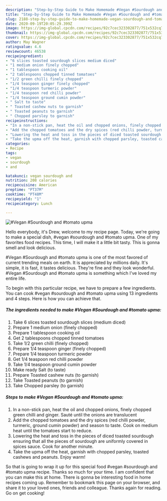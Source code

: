 ```yaml
---
description: "Step-by-Step Guide to Make Homemade #Vegan #Sourdough and #tomato upma"
title: "Step-by-Step Guide to Make Homemade #Vegan #Sourdough and #tomato upma"
slug: 2188-step-by-step-guide-to-make-homemade-vegan-sourdough-and-tomato-upma
date: 2020-09-19T20:05:29.399Z
image: https://img-global.cpcdn.com/recipes/92c7cec323302877/751x532cq70/vegan-sourdough-and-tomato-upma-recipe-main-photo.jpg
thumbnail: https://img-global.cpcdn.com/recipes/92c7cec323302877/751x532cq70/vegan-sourdough-and-tomato-upma-recipe-main-photo.jpg
cover: https://img-global.cpcdn.com/recipes/92c7cec323302877/751x532cq70/vegan-sourdough-and-tomato-upma-recipe-main-photo.jpg
author: May Wagner
ratingvalue: 4.6
reviewcount: 46538
recipeingredient:
- "6 slices toasted sourdough slices medium diced"
- "1 medium onion finely chopped"
- "1 tablespoon cooking oil"
- "2 tablespoons chopped tinned tomatoes"
- "1/2 green chilli finely chopped"
- "1/4 teaspoon ginger finely chopped"
- "1/4 teaspoon turmeric powder"
- "1/4 teaspoon red chilli powder"
- "1/4 teaspoon ground cumin powder"
- " Salt to taste"
- " Toasted cashew nuts to garnish"
- " Toasted peanuts to garnish"
- " Chopped parsley to garnish"
recipeinstructions:
- "In a non-stick pan, heat the oil and chopped onions, finely chopped green chilli and ginger. Sauté until the onions are translucent"
- "Add the chopped tomatoes and the dry spices (red chilli powder, turmeric, ground cumin powder) and season to taste. Cook on medium heat until the tomatoes start to reduce."
- "Lowering the heat and toss in the pieces of diced toasted sourdough ensuring that all the pieces of sourdough are uniformly covered in spices sauce. Cook for another minute."
- "Take the upma off the heat, garnish with chopped parsley, toasted cashews and peanuts. Enjoy warm!"
categories:
- Recipe
tags:
- vegan
- sourdough
- and

katakunci: vegan sourdough and 
nutrition: 208 calories
recipecuisine: American
preptime: "PT37M"
cooktime: "PT48M"
recipeyield: "1"
recipecategory: Lunch

---
```



![#Vegan #Sourdough and #tomato upma](https://img-global.cpcdn.com/recipes/92c7cec323302877/751x532cq70/vegan-sourdough-and-tomato-upma-recipe-main-photo.jpg)

Hello everybody, it's Drew, welcome to my recipe page. Today, we're going to make a special dish, #vegan #sourdough and #tomato upma. One of my favorites food recipes. This time, I will make it a little bit tasty. This is gonna smell and look delicious.



#Vegan #Sourdough and #tomato upma is one of the most favored of current trending meals on earth. It is appreciated by millions daily. It's simple, it is fast, it tastes delicious. They're fine and they look wonderful. #Vegan #Sourdough and #tomato upma is something which I've loved my entire life.


To begin with this particular recipe, we have to prepare a few ingredients. You can cook #vegan #sourdough and #tomato upma using 13 ingredients and 4 steps. Here is how you can achieve that.

<!--inarticleads1-->

##### The ingredients needed to make #Vegan #Sourdough and #tomato upma:

1. Take 6 slices toasted sourdough slices (medium diced)
1. Prepare 1 medium onion (finely chopped)
1. Prepare 1 tablespoon cooking oil
1. Get 2 tablespoons chopped tinned tomatoes
1. Take 1/2 green chilli (finely chopped)
1. Prepare 1/4 teaspoon ginger (finely chopped)
1. Prepare 1/4 teaspoon turmeric powder
1. Get 1/4 teaspoon red chilli powder
1. Take 1/4 teaspoon ground cumin powder
1. Make ready  Salt (to taste)
1. Prepare  Toasted cashew nuts (to garnish)
1. Take  Toasted peanuts (to garnish)
1. Take  Chopped parsley (to garnish)




<!--inarticleads2-->

##### Steps to make #Vegan #Sourdough and #tomato upma:

1. In a non-stick pan, heat the oil and chopped onions, finely chopped green chilli and ginger. Sauté until the onions are translucent
1. Add the chopped tomatoes and the dry spices (red chilli powder, turmeric, ground cumin powder) and season to taste. Cook on medium heat until the tomatoes start to reduce.
1. Lowering the heat and toss in the pieces of diced toasted sourdough ensuring that all the pieces of sourdough are uniformly covered in spices sauce. Cook for another minute.
1. Take the upma off the heat, garnish with chopped parsley, toasted cashews and peanuts. Enjoy warm!




So that is going to wrap it up for this special food #vegan #sourdough and #tomato upma recipe. Thanks so much for your time. I am confident that you can make this at home. There is gonna be interesting food in home recipes coming up. Remember to bookmark this page on your browser, and share it to your loved ones, friends and colleague. Thanks again for reading. Go on get cooking!
